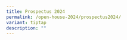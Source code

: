 ```yaml
---
title: Prospectus 2024
permalink: /open-house-2024/prospectus2024/
variant: tiptap
description: ""
---
```

